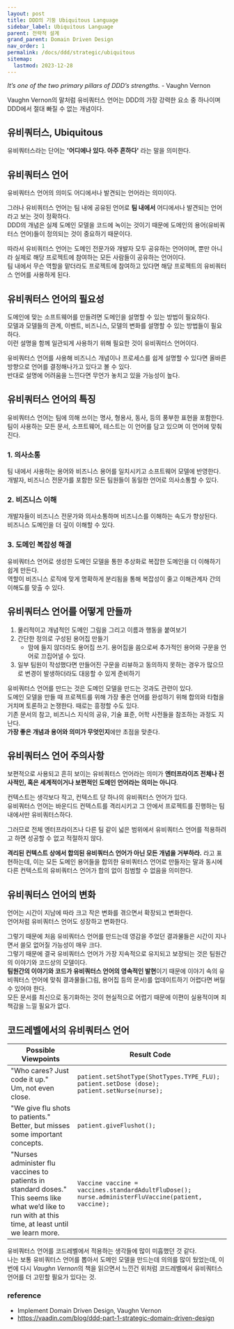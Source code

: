 ```yaml
---
layout: post
title: DDD의 기둥 Ubiquitous Language
sidebar_label: Ubiquitous Language
parent: 전략적 설계
grand_parent: Domain Driven Design
nav_order: 1
permalink: /docs/ddd/strategic/ubiquitous
sitemap:
  lastmod: 2023-12-28
---
```


*It’s one of the two primary pillars of DDD’s strengths.* - Vaughn Vernon

Vaughn Vernon의 말처럼 유비쿼터스 언어는 DDD의 가장 강력한 요소 중 하나이며 DDD에서 절대 빠질 수 없는 개념이다.  

## 유비쿼터스, Ubiquitous

유비쿼터스라는 단어는 **'어디에나 있다. 아주 흔하다'** 라는 말을 의미한다.  

## 유비쿼터스 언어

유비쿼터스 언어의 의미도 어디에서나 발견되는 언어라는 의미이다.  

그러나 유비쿼터스 언어는 팀 내에 공유된 언어로 **팀 내에서** 어디에서나 발견되는 언어라고 보는 것이 정확하다.  
DDD의 개념은 실제 도메인 모델을 코드에 녹이는 것이기 때문에 도메인의 용어(유비쿼터스 언어)들이 정의되는 것이 중요하기 때문이다.  

따라서 유비쿼터스 언어는 도메인 전문가와 개발자 모두 공유하는 언어이며, 뿐만 아니라 실제로 해당 프로젝트에 참여하는 모든 사람들이 공유하는 언어이다.  
팀 내에서 무슨 역할을 맡더라도 프로젝트에 참여하고 있다면 해당 프로젝트의 유비쿼터스 언어를 사용하게 된다.

## 유비쿼터스 언어의 필요성

도메인에 맞는 소프트웨어를 만들려면 도메인을 설명할 수 있는 방법이 필요하다.  
모델과 모델들의 관계, 이벤트, 비즈니스, 모델의 변화를 설명할 수 있는 방법들이 필요하다.  
이런 설명을 함께 일관되게 사용하기 위해 필요한 것이 유비쿼터스 언어이다.

유비쿼터스 언어를 사용해 비즈니스 개념이나 프로세스를 쉽게 설명할 수 있다면 올바른 방향으로 언어를 결정해나가고 있다고 볼 수 있다.  
반대로 설명에 어려움을 느낀다면 무언가 놓치고 있을 가능성이 높다.


## 유비쿼터스 언어의 특징

유비쿼터스 언어는 팀에 의해 쓰이는 명사, 형용사, 동사, 등의 풍부한 표현을 포함한다.  
팀이 사용하는 모든 문서, 소프트웨어, 테스트는 이 언어를 담고 있으며 이 언어에 맞춰진다.

### 1. 의사소통

팀 내에서 사용하는 용어와 비즈니스 용어를 일치시키고 소프트웨어 모델에 반영한다.  
개발자, 비즈니스 전문가를 포함한 모든 팀원들이 동일한 언어로 의사소통할 수 있다.

### 2. 비즈니스 이해

개발자들이 비즈니스 전문가와 의사소통하며 비즈니스를 이해하는 속도가 향상된다.  
비즈니스 도메인을 더 깊이 이해할 수 있다.

### 3. 도메인 복잡성 해결

유비쿼터스 언어로 생성한 도메인 모델을 통한 추상화로 복잡한 도메인을 더 이해하기 쉽게 만든다.  
역할이 비즈니스 로직에 맞게 명확하게 분리됨을 통해 복잡성이 줄고 이해관계자 간의 이해도를 맞출 수 있다.


## 유비쿼터스 언어를 어떻게 만들까

1. 물리적이고 개념적인 도메인 그림을 그리고 이름과 행동을 붙여보기
2. 간단한 정의로 구성된 용어집 만들기
    - 맘에 들지 않더라도 용어집 쓰기. 용어집을 씀으로써 추가적인 용어와 구문을 언어로 끄집어낼 수 있다.
3. 일부 팀원이 작성했다면 만들어진 구문을 리뷰하고 동의하지 못하는 경우가 많으므로 변경이 발생하더라도 대응할 수 있게 준비하기

유비쿼터스 언어를 만드는 것은 도메인 모델을 만드는 것과도 관련이 있다.  
도메인 모델을 만들 때 프로젝트를 위해 가장 좋은 언어를 완성하기 위해 합의와 타협을 거치며 토론하고 논쟁한다. 때로는 흥정할 수도 있다.  
기존 문서의 참고, 비즈니스 지식의 공유, 기술 표준, 어학 사전들을 참조하는 과정도 지난다.  
**가장 좋은 개념과 용어와 의미가 무엇인지**에만 초점을 맞춘다.


## 유비쿼터스 언어 주의사항

보편적으로 사용되고 흔히 보이는 유비쿼터스 언어라는 의미가 **엔터프라이즈 전체나 전사적인, 혹은 세계적이거나 보편적인 도메인 언어라는 의미는 아니다**.  

컨텍스트는 생각보다 작고, 컨텍스트 당 하나의 유비쿼터스 언어가 있다.  
유비쿼터스 언어는 바운디드 컨텍스트를 격리시키고 그 안에서 프로젝트를 진행하는 팀 내에서만 유비쿼터스하다.  

그러므로 전체 엔터프라이즈나 다른 팀 같이 넓은 범위에서 유비쿼터스 언어를 적용하려고 하면 성공할 수 없고 적절하지 않다.  

**격리된 컨텍스트 상에서 합의된 유비쿼터스 언어가 아닌 모든 개념을 거부하라.** 라고 표현하는데, 이는 모든 도메인 용어들을 합의한 유비쿼터스 언어로 만들자는 말과 동시에 다른 컨텍스트의 유비쿼터스 언어가 합의 없이 침범할 수 없음을 의미한다.


## 유비쿼터스 언어의 변화

언어는 시간이 지남에 따라 크고 작은 변화를 겪으면서 확장되고 변화한다.  
언어처럼 유비쿼터스 언어도 성장하고 변화한다.  

그렇기 때문에 처음 유비쿼터스 언어를 만드는데 영감을 주었던 결과물들은 시간이 지나면서 쓸모 없어질 가능성이 매우 크다.  
그렇기 때문에 결국 유비쿼터스 언어가 가장 지속적으로 유지되고 보장되는 것은 팀원간의 이야기와 코드상의 모델이다.  
**팀원간의 이야기와 코드가 유비쿼터스 언어의 영속적인 발현**이기 때문에 이야기 속의 유비쿼터스 언어에 맞춰 결과물들(그림, 용어집 등의 문서)를 업데이트하기 어렵다면 버릴 수 있어야 한다.  
모든 문서를 최신으로 동기화하는 것이 현실적으로 어렵기 때문에 이편이 실용적이며 죄책감을 느낄 필요가 없다.  


## 코드레벨에서의 유비쿼터스 언어

| Possible Viewpoints                                                                            | Result Code                                                                                               |
|-----------------------------------------------------------------------------------|-----------------------------------------------------------------------------------------------------------|
| "Who cares? Just code it up." <br>Um, not even close.                             | `patient.setShotType(ShotTypes.TYPE_FLU);` <br>`patient.setDose (dose);` <br>`patient.setNurse(nurse);`   |
| "We give flu shots to patients."  <br>Better, but misses some important concepts. | `patient.giveFlushot();`                                                                                  |
| "Nurses administer flu vaccines to patients in standard doses." <br> This seems like what we’d like to run with at this time, at least until we learn more.             | `Vaccine vaccine = vaccines.standardAdultFluDose();` <br> `nurse.administerFluVaccine(patient, vaccine);` |

유비쿼터스 언어를 코드레벨에서 적용하는 생각들에 많이 미흡했던 것 같다.  
나는 보통 유비쿼터스 언어를 뽑아서 도메인 모델을 만드는데 의의를 많이 뒀었는데, 이번에 다시 *Vaughn Vernon*의 책을 읽으면서 느낀건 위처럼 코드레벨에서 유비쿼터스 언어를 더 고민할 필요가 있다는 것.  


### reference

- Implement Domain Driven Design, Vaughn Vernon
- https://vaadin.com/blog/ddd-part-1-strategic-domain-driven-design
